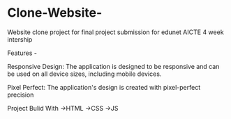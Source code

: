 # Clone-Website-

Website clone project for final project submission for edunet AICTE 4 week intership 

Features -

  Responsive Design: The application is designed to be responsive and can be used on all device sizes, including mobile devices.

  Pixel Perfect: The application's design is created with pixel-perfect precision

Project Bulid With 
->HTML 
->CSS
->JS
